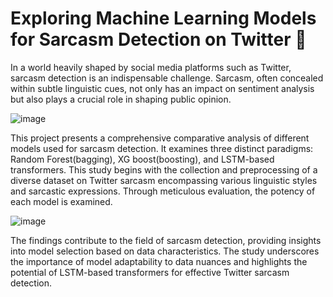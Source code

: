 # Exploring Machine Learning Models for Sarcasm Detection on Twitter 🤖

In a world heavily shaped by social media platforms such as Twitter, sarcasm detection is an indispensable challenge. Sarcasm, often concealed within subtle linguistic cues, not only has an impact on sentiment analysis but also plays a crucial role in shaping public opinion.

![image](https://github.com/Tavleen1203/SarcasmDetection_NLP/assets/122363068/34f5591b-b7eb-4a27-a790-2b99ab0db10e)


This project presents a comprehensive comparative analysis of different models used for sarcasm detection. It examines three distinct paradigms: Random Forest(bagging), XG boost(boosting), and LSTM-based transformers. This study begins with the collection and preprocessing of a diverse dataset on Twitter sarcasm encompassing various linguistic styles and sarcastic expressions. Through meticulous evaluation, the potency of each model is examined.

![image](https://github.com/Tavleen1203/SarcasmDetection_NLP/assets/122363068/85aa88a4-e33d-48d6-8d33-7686fda3fd59)

The findings contribute to the field of sarcasm detection, providing insights into model selection based on data characteristics. The study underscores the importance of model adaptability to data nuances and highlights the potential of LSTM-based transformers for effective Twitter sarcasm detection.



